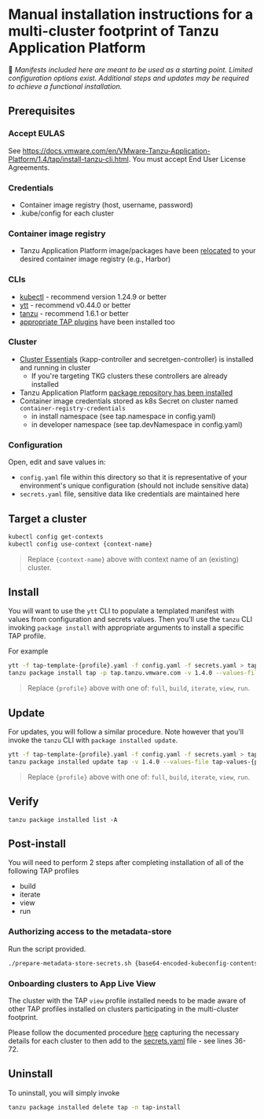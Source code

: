 # Manual installation instructions for a multi-cluster footprint of Tanzu Application Platform

:mega: _Manifests included here are meant to be used as a starting point.  Limited configuration options exist.  Additional steps and updates may be required to achieve a functional installation._


## Prerequisites

### Accept EULAS

See https://docs.vmware.com/en/VMware-Tanzu-Application-Platform/1.4/tap/install-tanzu-cli.html.  You must accept End User License Agreements.

### Credentials

* Container image registry (host, username, password)
* .kube/config for each cluster

### Container image registry

* Tanzu Application Platform image/packages have been [relocated](https://docs.vmware.com/en/VMware-Tanzu-Application-Platform/1.4/tap/install-air-gap.html#relocate-images-to-a-registry-0) to your desired container image registry (e.g., Harbor)

### CLIs

* [kubectl](https://kubernetes.io/docs/tasks/tools/#kubectl) - recommend version 1.24.9 or better
* [ytt](https://carvel.dev/ytt/docs/latest/install/) - recommend v0.44.0 or better
* [tanzu](https://docs.vmware.com/en/VMware-Tanzu-Kubernetes-Grid/1.6/vmware-tanzu-kubernetes-grid-16/GUID-install-cli.html#install-the-tanzu-cli-1) - recommend 1.6.1 or better
 * [appropriate TAP plugins](https://docs.vmware.com/en/VMware-Tanzu-Application-Platform/1.4/tap/cli-plugins-tanzu-cli.html#install-new-plugins-4) have been installed too

### Cluster

* [Cluster Essentials](https://docs.vmware.com/en/Cluster-Essentials-for-VMware-Tanzu/1.4/cluster-essentials/deploy.html) (kapp-controller and secretgen-controller) is installed and running in cluster
  * If you're targeting TKG clusters these controllers are already installed
* Tanzu Application Platform [package repository has been installed](https://docs.vmware.com/en/VMware-Tanzu-Application-Platform/1.4/tap/install.html#add-the-tanzu-application-platform-package-repository-1)
* Container image credentials stored as k8s Secret on cluster named `container-registry-credentials`
  * in install namespace (see tap.namespace in config.yaml)
  * in developer namespace (see tap.devNamespace in config.yaml)


### Configuration

Open, edit and save values in:

* `config.yaml` file within this directory so that it is representative of your environment's unique configuration (should not include sensitive data)
* `secrets.yaml` file, sensitive data like credentials are maintained here


## Target a cluster

```bash
kubectl config get-contexts
kubectl config use-context {context-name}
```
> Replace `{context-name}` above with context name of an (existing) cluster.


## Install

You will want to use the `ytt` CLI to populate a templated manifest with values from configuration and secrets values. Then you'll use the `tanzu` CLI invoking `package install` with appropriate arguments to install a specific TAP profile.

For example

```bash
ytt -f tap-template-{profile}.yaml -f config.yaml -f secrets.yaml > tap-values-{profile}.yaml
tanzu package install tap -p tap.tanzu.vmware.com -v 1.4.0 --values-file tap-values-{profile}.yaml -n tap-install
```
> Replace `{profile}` above with one of: `full`, `build`, `iterate`, `view`, `run`.


## Update

For updates, you will follow a similar procedure. Note however that you'll invoke the `tanzu` CLI with `package installed update`.

```bash
ytt -f tap-template-{profile}.yaml -f config.yaml -f secrets.yaml > tap-values-{profile}.yaml
tanzu package installed update tap -v 1.4.0 --values-file tap-values-{profile}.yaml -n tap-install
```
> Replace `{profile}` above with one of: `full`, `build`, `iterate`, `view`, `run`.


## Verify

```
tanzu package installed list -A
```

## Post-install

You will need to perform 2 steps after completing installation of all of the following TAP profiles

* build
* iterate
* view
* run

### Authorizing access to the metadata-store

Run the script provided.

```bash
./prepare-metadata-store-secrets.sh {base64-encoded-kubeconfig-contents-of-tap-view-cluster} {base64-encoded-kubeconfig-contents-of-tap-build-cluster}
```

### Onboarding clusters to App Live View

The cluster with the TAP `view` profile installed needs to be made aware of other TAP profiles installed on clusters participating in the multi-cluster footprint.

Please follow the documented procedure [here](https://docs.vmware.com/en/VMware-Tanzu-Application-Platform/1.4/tap/tap-gui-cluster-view-setup.html) capturing the necessary details for each cluster to then add to the [secrets.yaml](secrets.yaml) file - see lines 36-72.


## Uninstall

To uninstall, you will simply invoke

```bash
tanzu package installed delete tap -n tap-install
```
